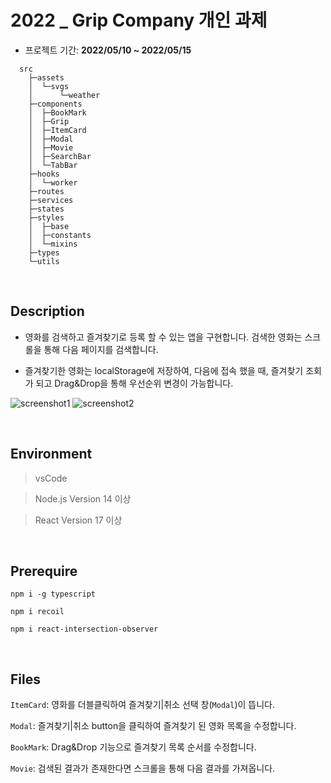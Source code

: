 # 2022 _ Grip Company 개인 과제

+ 프로젝트 기간: **2022/05/10 ~ 2022/05/15**

```
  src
    ├─assets
    │  └─svgs
    │      └─weather
    ├─components
    │  ├─BookMark
    │  ├─Grip
    │  ├─ItemCard
    │  ├─Modal
    │  ├─Movie
    │  ├─SearchBar
    │  └─TabBar
    ├─hooks
    │  └─worker
    ├─routes
    ├─services
    ├─states
    ├─styles
    │  ├─base
    │  ├─constants
    │  └─mixins
    ├─types
    └─utils
```

<br/>

## Description

+ 영화를 검색하고 즐겨찾기로 등록 할 수 있는 앱을 구현합니다.
검색한 영화는 스크롤을 통해 다음 페이지를 검색합니다.

+ 즐겨찾기한 영화는 localStorage에 저장하여, 다음에 접속 했을 때, 즐겨찾기 조회가 되고 Drag&Drop을 통해 우선순위 변경이 가능합니다.

![screenshot1](https://user-images.githubusercontent.com/57490711/168457492-eafe7cc1-ec4e-4be2-8b13-ed19c8695c54.PNG)
![screenshot2](https://user-images.githubusercontent.com/57490711/168457496-d09d0725-fb71-4c9c-b3dd-81a72344c48a.PNG)

<br/>

## Environment

> vsCode

> Node.js Version 14 이상

> React Version 17 이상

<br/>

## Prerequire

`npm i -g typescript `

`npm i recoil`

`npm i react-intersection-observer`

<br/>

## Files

`ItemCard`: 영화를 더블클릭하여 즐겨찾기|취소 선택 창(`Modal`)이 뜹니다.

`Modal`: 즐겨찾기|취소 button을 클릭하여 즐겨찾기 된 영화 목록을 수정합니다.

`BookMark`: Drag&Drop 기능으로 즐겨찾기 목록 순서를 수정합니다.

`Movie`: 검색된 결과가 존재한다면 스크롤을 통해 다음 결과를 가져옵니다.

